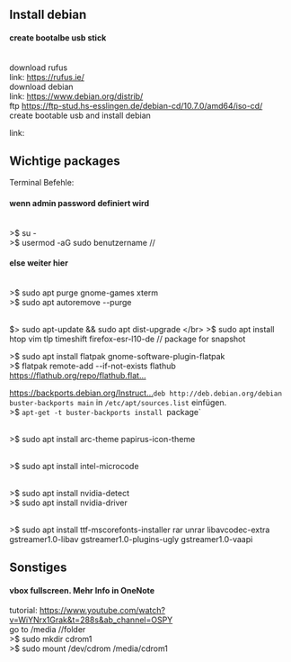 ## Install debian

#### create bootalbe usb stick 
</br>download rufus
</br>link: https://rufus.ie/
</br>download debian
</br>link: https://www.debian.org/distrib/
</br> ftp https://ftp-stud.hs-esslingen.de/debian-cd/10.7.0/amd64/iso-cd/
</br>create bootable usb and install debian

link: 

## Wichtige packages
Terminal Befehle:

#### wenn admin password definiert wird
</br> >$ su -
</br> >$ usermod -aG sudo benutzername // 
#### else weiter hier
</br> >$ sudo apt purge gnome-games xterm
</br> >$ sudo apt autoremove --purge

</br> $> sudo apt-update && sudo apt dist-upgrade
</br> >$ sudo apt install htop vim tlp timeshift firefox-esr-l10-de // package for snapshot

</b> >$ sudo apt install flatpak gnome-software-plugin-flatpak
</br> >$ flatpak remote-add --if-not-exists flathub https://flathub.org/repo/flathub.flat...​

https://backports.debian.org/Instruct...​
`deb http://deb.debian.org/debian​ buster-backports main` in `/etc/apt/sources.list` einfügen.
</br> >$ `apt-get -t buster-backports install `package`

</br> >$ sudo apt install arc-theme papirus-icon-theme

</br> >$ sudo apt install intel-microcode

</br> >$ sudo apt install nvidia-detect
</br> >$ sudo apt install nvidia-driver

</br> >$ sudo apt install ttf-mscorefonts-installer rar unrar libavcodec-extra gstreamer1.0-libav gstreamer1.0-plugins-ugly gstreamer1.0-vaapi

## Sonstiges
#### vbox fullscreen. Mehr Info in OneNote 
tutorial: https://www.youtube.com/watch?v=WiYNrx1Grak&t=288s&ab_channel=OSPY
</br>go to /media //folder
</br> >$ sudo mkdir cdrom1
</br> >$ sudo mount /dev/cdrom /media/cdrom1
